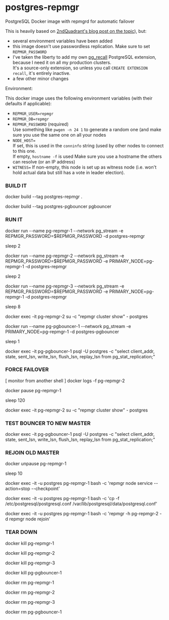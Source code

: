 # postgres-repmgr
PostgreSQL Docker image with repmgrd for automatic failover

This is heavily based on [2ndQuadrant's blog post on the topic](https://blog.2ndquadrant.com/pg-phriday-getting-rad-docker-part-3/)), but:

- several environment variables have been added
- this image doesn't use passwordless replication. Make sure to set `REPMGR_PASSWORD`
- I've taken the liberty to add my own [pg_recall](https://github.com/mreithub/pg_recall) PostgreSQL extension, because I need it on all my production clusters.  
  It's a source-only extension, so unless you call `CREATE EXTENSION recall`, it's entirely inactive.
- a few other minor changes

Environment:

This docker image uses the following environment variables (with their defaults if applicable):

- `REPMGR_USER=repmgr`
- `REPMGR_DB=repmgr`
- `REPMGR_PASSWORD` (required)  
  Use something like `pwgen -n 24 1` to generate a random one (and make sure you use the same one on all your nodes
- `NODE_HOST=`  
  If set, this is used in the `conninfo` string (used by other nodes to connect to this one.  
  If empty, `hostname -f` is used
  Make sure you use a hostname the others can resolve (or an IP address)
- `WITNESS=`
  If non-empty, this node is set up as witness node (i.e. won't hold actual data but still has a vote in leader election).  
  

### BUILD IT
docker build --tag postgres-repmgr .

docker build --tag postgres-pgbouncer pgbouncer

### RUN IT
docker run --name pg-repmgr-1 --network pg_stream -e REPMGR_PASSWORD=$REPMGR_PASSWORD -d postgres-repmgr

sleep 2

docker run --name pg-repmgr-2 --network pg_stream -e REPMGR_PASSWORD=$REPMGR_PASSWORD -e PRIMARY_NODE=pg-repmgr-1 -d postgres-repmgr

sleep 2

docker run --name pg-repmgr-3 --network pg_stream -e REPMGR_PASSWORD=$REPMGR_PASSWORD -e PRIMARY_NODE=pg-repmgr-1 -d postgres-repmgr

sleep 8

docker exec -it pg-repmgr-2 su -c "repmgr cluster show" - postgres


docker run --name pg-pgbouncer-1 --network pg_stream -e PRIMARY_NODE=pg-repmgr-1 -d postgres-pgbouncer

sleep 1

docker exec -it pg-pgbouncer-1 psql -U postgres -c "select client_addr, state, sent_lsn, write_lsn, flush_lsn, replay_lsn from pg_stat_replication;"


### FORCE FAILOVER
[ monitor from another shell ] docker logs -f pg-repmgr-2

docker pause pg-repmgr-1

sleep 120

docker exec -it pg-repmgr-2 su -c "repmgr cluster show" - postgres

### TEST BOUNCER TO NEW MASTER
docker exec -it pg-pgbouncer-1 psql -U postgres -c "select client_addr, state, sent_lsn, write_lsn, flush_lsn, replay_lsn from pg_stat_replication;"

### REJOIN OLD MASTER
docker unpause pg-repmgr-1

sleep 10

docker exec -it -u postgres pg-repmgr-1 bash -c 'repmgr node service --action=stop --checkpoint'

docker exec -it -u postgres pg-repmgr-1 bash -c 'cp -f /etc/postgresql/postgresql.conf /var/lib/postgresql/data/postgresql.conf'

docker exec -it -u postgres pg-repmgr-1 bash -c 'repmgr -h pg-repmgr-2 -d repmgr node rejoin'

### TEAR DOWN
docker kill pg-repmgr-1

docker kill pg-repmgr-2

docker kill pg-repmgr-3

docker kill pg-pgbouncer-1

docker rm pg-repmgr-1

docker rm pg-repmgr-2

docker rm pg-repmgr-3

docker rm pg-pgbouncer-1
